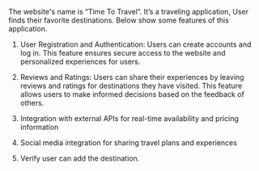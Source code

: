 The website's name is “Time To Travel”. It’s a traveling application, User finds their favorite destinations. Below show some features of this application.

1. User Registration and Authentication: Users can create accounts and log in. This feature ensures secure access to the website and personalized experiences for users.

2. Reviews and Ratings: Users can share their experiences by leaving reviews and ratings for destinations they have visited. This feature allows users to make informed decisions based on the feedback of others.

3. Integration with external APIs for real-time availability and pricing information

4. Social media integration for sharing travel plans and experiences

5. Verify user can add the destination.
